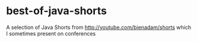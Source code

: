 # best-of-java-shorts
A selection of Java Shorts from http://youtube.com/bienadam/shorts which I sometimes present on conferences
